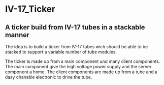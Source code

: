 # IV-17_Ticker

## A ticker build from IV-17 tubes in a stackable manner

The idea is to build a ticker from IV-17 tubes wich should be able to be stacked to support a variable number of tube modules.

The ticker is made up from a main component und many client components. 
The main component give the high voltage power supply and the server component a home. 
The client components are made up from a tube and a dasy chanable electronic to drive the tube.
